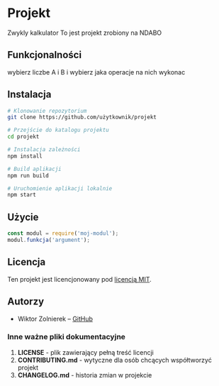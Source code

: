 # Projekt
Zwykly kalkulator
To jest projekt zrobiony na NDABO

## Funkcjonalności
wybierz liczbe A i B i wybierz jaka operacje na nich wykonac

## Instalacja
```bash
# Klonowanie repozytorium
git clone https://github.com/użytkownik/projekt

# Przejście do katalogu projektu
cd projekt

# Instalacja zależności
npm install

# Build aplikacji
npm run build

# Uruchomienie aplikacji lokalnie
npm start

```
## Użycie
```javascript
const modul = require('moj-modul');
modul.funkcja('argument');
```

## Licencja
Ten projekt jest licencjonowany pod [licencją MIT](
https://pl.wikipedia.org/wiki/Licencja_MIT).
## Autorzy
- Wiktor Zolnierek – [GitHub](https://github.com/wipzon)

### Inne ważne pliki dokumentacyjne
1. **LICENSE** - plik zawierający pełną treść licencji
2. **CONTRIBUTING.md** - wytyczne dla osób chcących współtworzyć
projekt
3. **CHANGELOG.md** - historia zmian w projekcie
